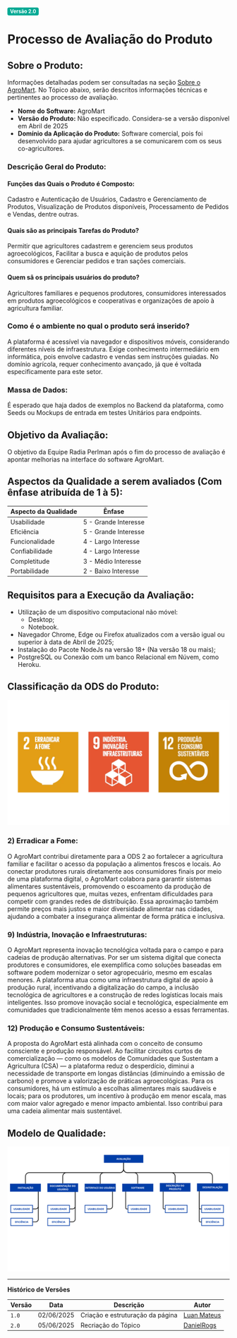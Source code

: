 <span style="background-color:#00aa95; color:white; font-size:0.8em; font-weight: bold; padding:2px 6px; border-radius:4px;">Versão 2.0</span>

# Processo de Avaliação do Produto

## Sobre o Produto:
Informações detalhadas podem ser consultadas na seção [Sobre o AgroMart](../01-agromart/sobre.md). No Tópico abaixo, serão descritos informações técnicas e pertinentes ao processo de avaliação.

- **Nome do Software:** AgroMart
- **Versão do Produto:** Não especificado. Considera-se a versão disponível em Abril de 2025
- **Domínio da Aplicação do Produto:** Software comercial, pois foi desenvolvido para ajudar agricultores a se comunicarem com os seus co-agricultores.

### Descrição Geral do Produto:

#### Funções das Quais o Produto é  Composto:
Cadastro e Autenticação de Usuários, Cadastro e Gerenciamento de Produtos, Visualização de Produtos disponíveis, Processamento de Pedidos e Vendas, dentre outras.

#### Quais são as principais Tarefas do Produto?
Permitir que agricultores cadastrem e gerenciem seus produtos agroecológicos, Facilitar a busca e aquição de produtos pelos consumidores e Gerenciar pedidos e tran sações comerciais.

#### Quem sã os principais usuários do produto?
Agricultores familiares e pequenos produtores, consumidores interessados em produtos agroecológicos e cooperativas e organizações de apoio à agricultura familiar.

### Como é o ambiente no qual o produto será inserido?
A plataforma é acessível via navegador e dispositivos móveis, considerando diferentes níveis de infraestrutura. Exige conhecimento intermediário em informática, pois envolve cadastro e vendas sem instruções guiadas. No domínio agrícola, requer conhecimento avançado, já que é voltada especificamente para este setor.

### Massa de Dados:
É esperado que haja dados de exemplos no Backend da plataforma, como Seeds ou Mockups de entrada em testes Unitários para endpoints.

## Objetivo da Avaliação:
O objetivo da Equipe Radia Perlman após o fim do processo de avaliação é apontar melhorias na interface do software AgroMart.

## Aspectos da Qualidade a serem avaliados (Com ênfase atribuída de 1 à 5):

| **Aspecto da Qualidade** | **Ênfase**           |
|--------------------------|----------------------|
| Usabilidade              | 5 - Grande Interesse |
| Eficiência               | 5 - Grande Interesse   |
| Funcionalidade           | 4 - Largo Interesse  |
| Confiabilidade           | 4 - Largo Interesse  |
| Completitude             | 3 - Médio Interesse  |
| Portabilidade            | 2 - Baixo Interesse  |

## Requisitos para a Execução da Avaliação:

- Utilização de um dispositivo computacional não móvel:
    - Desktop;
    - Notebook.
- Navegador Chrome, Edge ou Firefox atualizados com a versão igual ou superior à data de Abril de 2025;
- Instalação do Pacote NodeJs na versão 18+ (Na versão 18 ou mais);
- PostgreSQL ou Conexão com um banco Relacional em Núvem, como Heroku.

## Classificação da ODS do Produto:

![ODS AgroMart](../../assets/ODS-AgroMart.png)

### 2) Erradicar a Fome:
O AgroMart contribui diretamente para a ODS 2 ao fortalecer a agricultura familiar e facilitar o acesso da população a alimentos frescos e locais. Ao conectar produtores rurais diretamente aos consumidores finais por meio de uma plataforma digital, o AgroMart colabora para garantir sistemas alimentares sustentáveis, promovendo o escoamento da produção de pequenos agricultores que, muitas vezes, enfrentam dificuldades para competir com grandes redes de distribuição. Essa aproximação também permite preços mais justos e maior diversidade alimentar nas cidades, ajudando a combater a insegurança alimentar de forma prática e inclusiva.

### 9) Indústria, Inovação e Infraestruturas:
O AgroMart representa inovação tecnológica voltada para o campo e para cadeias de produção alternativas. Por ser um sistema digital que conecta produtores e consumidores, ele exemplifica como soluções baseadas em software podem modernizar o setor agropecuário, mesmo em escalas menores. A plataforma atua como uma infraestrutura digital de apoio à produção rural, incentivando a digitalização do campo, a inclusão tecnológica de agricultores e a construção de redes logísticas locais mais inteligentes. Isso promove inovação social e tecnológica, especialmente em comunidades que tradicionalmente têm menos acesso a essas ferramentas.

### 12) Produção e Consumo Sustentáveis:
A proposta do AgroMart está alinhada com o conceito de consumo consciente e produção responsável. Ao facilitar circuitos curtos de comercialização — como os modelos de Comunidades que Sustentam a Agricultura (CSA) — a plataforma reduz o desperdício, diminui a necessidade de transporte em longas distâncias (diminuindo a emissão de carbono) e promove a valorização de práticas agroecológicas. Para os consumidores, há um estímulo a escolhas alimentares mais saudáveis e locais; para os produtores, um incentivo à produção em menor escala, mas com maior valor agregado e menor impacto ambiental. Isso contribui para uma cadeia alimentar mais sustentável.

## Modelo de Qualidade:

![Modelo de Qualidade](../../assets/ModeloQualidade-AgroMart.png)

---
**Histórico de Versões**

| **Versão** | **Data**     | **Descrição**                     | **Autor**                                     |
|------------|--------------|-----------------------------------|-----------------------------------------------|
| `1.0`      | 02/06/2025   | Criação e estruturação da página  | [Luan Mateus](https://github.com/luanduartee) |
| `2.0`      | 05/06/2025   | Recriação do Tópico               | [DanielRogs](https://github.com/DanielRogs)   |


